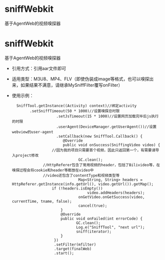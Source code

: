 # sniffWebkit
基于AgentWeb的视频嗅探器
# sniffWebkit
基于AgentWeb的视频嗅探器

- 引用方式：引用aar文件即可
- 适用类型：M3U8、MP4、FLV（即使伪装成image等格式，也可以嗅探出来，如果结果不满意，请继承MySniffFilter覆写onFilter）
- 使用示例：

		SniffTool.getInstance((Activity) context)//绑定activity
			  .setSniffTimeout(50 * 1000)//设置嗅探总时限
                          .setJsTimeout(15 * 1000)//设置网页加载完毕后js执行的时限
                          .userAgent(DeviceManager.getUserAgent())//设置webview的user-agent
                          .setCallback(new SniffTool.Callback() {
                             @Override
                             public void onSuccess(SniffingVideo video) {
			     	    //因为我的项目只需要首个视频，因此只返回第一个，有需要请导入project修改
                                    GC.clean();
				    //HttpReferer包含了常用视频的header，包括了Bilivideo等，在嗅探过程会将cookie和header等都放在video中
				    //video还包含了contentType和视频类型等
                                    Map<String, String> headers = HttpReferer.getInstance(info.getUrl(), video.getUrl()).getMap();
			            if (!headers.isEmpty())
                                        video.addHeaders(headers);
                                    onGetVideo.onGetSuccess(video, currentTime, tname, false);
                                    cancel(true);
                            }
                            @Override
                            public void onFailed(int errorCode) {
                                   GC.clean();
                                   Log.e("SniffTool", "next url");
                                   sniff(iterator);
                            }
                         })
                         .setFilter(mfilter)
                         .target(finalWeb)
                         .start();

